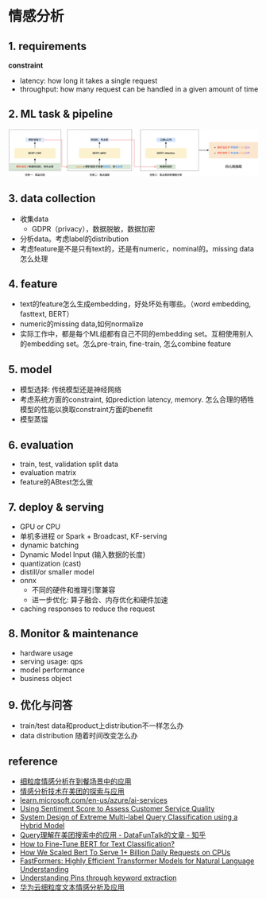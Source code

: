 # 情感分析

## 1. requirements


**constraint**
- latency: how long it takes a single request
- throughput: how many request can be handled in a given amount of time


## 2. ML task & pipeline

![](../../.github/assets/03ml-sentiment-pipe.png)


## 3. data collection
- 收集data
  - GDPR（privacy），数据脱敏，数据加密
- 分析data。考虑label的distribution
- 考虑feature是不是只有text的，还是有numeric，nominal的。missing data怎么处理


## 4. feature
- text的feature怎么生成embedding，好处坏处有哪些。（word embedding, fasttext, BERT）
- numeric的missing data,如何normalize
- 实际工作中，都是每个ML组都有自己不同的embedding set。互相使用别人的embedding set。怎么pre-train, fine-train, 怎么combine feature


## 5. model
- 模型选择: 传统模型还是神经网络
- 考虑系统方面的constraint, 如prediction latency, memory. 怎么合理的牺牲模型的性能以换取constraint方面的benefit
- 模型蒸馏


## 6. evaluation

- train, test, validation split data
- evaluation matrix
- feature的ABtest怎么做


## 7. deploy & serving
- GPU or CPU
- 单机多进程 or Spark + Broadcast, KF-serving
- dynamic batching
- Dynamic Model Input (输入数据的长度)
- quantization (cast)
- distill/or smaller model
- onnx
  - 不同的硬件和推理引擎兼容
  - 进一步优化: 算子融合、内存优化和硬件加速
- caching responses to reduce the request


## 8. Monitor & maintenance
- hardware usage
- serving usage: qps
- model performance
- business object


## 9. 优化与问答
- train/test data和product上distribution不一样怎么办
- data distribution 随着时间改变怎么办


## reference
- [细粒度情感分析在到餐场景中的应用](https://tech.meituan.com/2021/12/09/meituan-aspect-based-sentiment-analysis-daodian.html)
- [情感分析技术在美团的探索与应用](https://tech.meituan.com/2021/10/20/the-applications-of-sentiment-analysis-meituan.html)
- [learn.microsoft.com/en-us/azure/ai-services](https://learn.microsoft.com/en-us/azure/ai-services/language-service/sentiment-opinion-mining/overview?tabs=prebuilt)
- [Using Sentiment Score to Assess Customer Service Quality](https://medium.com/airbnb-engineering/using-sentiment-score-to-assess-customer-service-quality-43434dbe199b)
- [System Design of Extreme Multi-label Query Classification using a Hybrid Model](https://sigir-ecom.github.io/ecom2019/ecom19Papers/paper19.pdf)
- [Query理解在美团搜索中的应用 - DataFunTalk的文章 - 知乎](https://zhuanlan.zhihu.com/p/370576330)
- [How to Fine-Tune BERT for Text Classification?](https://arxiv.org/pdf/1905.05583)
- [How We Scaled Bert To Serve 1+ Billion Daily Requests on CPUs](https://medium.com/@quocnle/how-we-scaled-bert-to-serve-1-billion-daily-requests-on-cpus-d99be090db26)
- [FastFormers: Highly Efficient Transformer Models for Natural Language Understanding](https://arxiv.org/abs/2010.13382)
- [Understanding Pins through keyword extraction](https://medium.com/pinterest-engineering/understanding-pins-through-keyword-extraction-40cf94214c18)
- [华为云细粒度文本情感分析及应用](https://mp.weixin.qq.com/s/yeiODUxkTpvi2AsghjbeeQ)
